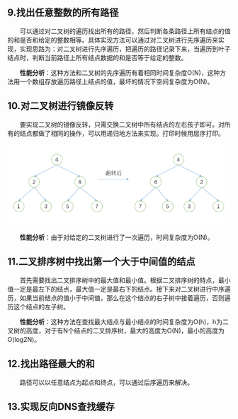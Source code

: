 ## 9.找出任意整数的所有路径

&emsp;&emsp;可以通过对二叉树的遍历找出所有的路径，然后判断各条路径上所有结点的值的和是否和给定的整数相等。具体实现方法可以通过对二叉树进行先序遍历来实现，实现思路为：对二叉树进行先序遍历，把遍历的路径记录下来，当遍历到叶子结点时，判断当前路径上所有结点数据的和是否等于给定的整数。

&emsp;&emsp;**性能分析**：这种方法和二叉树的先序遍历有着相同时间复杂度O(N)，这种方法用一个数组存放遍历路径上结点的值，最坏的情况下空间复杂度为O(N)。

## 10.对二叉树进行镜像反转

&emsp;&emsp;要实现二叉树的镜像反转，只需交换二叉树中所有结点的左右孩子即可。对所有的结点都做了相同的操作，可以用递归地方法来实现。打印时候用层序打印。

![](a6.png)

&emsp;&emsp;**性能分析**：由于对给定的二叉树进行了一次遍历，时间复杂度为O(N)。

## 11.二叉排序树中找出第一个大于中间值的结点

&emsp;&emsp;首先需要找出二叉排序树中的最大值和最小值。根据二叉排序树的特点，最小值一定是最左下的结点，最大值一定是最右下的结点。接下来对二叉树进行中序遍历，如果当前结点的值小于中间值，那么在这个结点的右子树中接着遍历，否则遍历这个结点的左子树。

&emsp;&emsp;**性能分析**：这种方法在查找最大结点与最小结点的时间复杂度为O(h)，h为二叉树的高度，对于有N个结点的二叉排序树，最大的高度为O(N)，最小的高度为O(log2N)。

## 12.找出路径最大的和

&emsp;&emsp;路径可以以任意结点为起点和终点，可以通过后序遍历来解决。



## 13.实现反向DNS查找缓存


